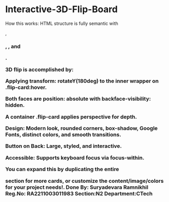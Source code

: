 # Interactive-3D-Flip-Board
How this works:
HTML structure is fully semantic with <article>, <h3>, <img>, and <p>.

3D flip is accomplished by:

Applying transform: rotateY(180deg) to the inner wrapper on .flip-card:hover.

Both faces are position: absolute with backface-visibility: hidden.

A container .flip-card applies perspective for depth.

Design: Modern look, rounded corners, box-shadow, Google Fonts, distinct colors, and smooth transitions.

Button on Back: Large, styled, and interactive.

Accessible: Supports keyboard focus via focus-within.

You can expand this by duplicating the entire <article class="flip-card"> section for more cards, or customize the content/image/colors for your project needs!.
Done By:
Suryadevara Ramnikhil
Reg.No: RA2211003011983
Section:N2
Department:CTech
